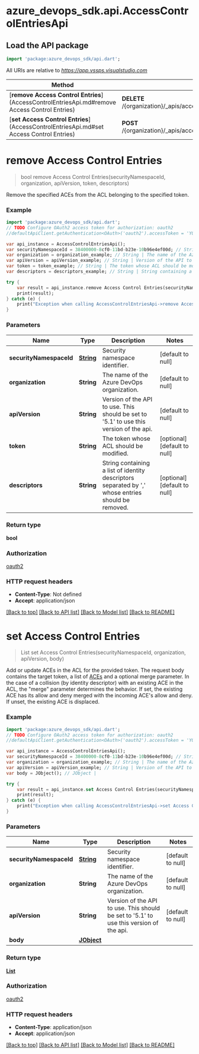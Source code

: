 # azure_devops_sdk.api.AccessControlEntriesApi

## Load the API package
```dart
import 'package:azure_devops_sdk/api.dart';
```

All URIs are relative to *https://app.vssps.visualstudio.com*

Method | HTTP request | Description
------------- | ------------- | -------------
[**remove Access Control Entries**](AccessControlEntriesApi.md#remove Access Control Entries) | **DELETE** /{organization}/_apis/accesscontrolentries/{securityNamespaceId} | 
[**set Access Control Entries**](AccessControlEntriesApi.md#set Access Control Entries) | **POST** /{organization}/_apis/accesscontrolentries/{securityNamespaceId} | 


# **remove Access Control Entries**
> bool remove Access Control Entries(securityNamespaceId, organization, apiVersion, token, descriptors)



Remove the specified ACEs from the ACL belonging to the specified token.

### Example 
```dart
import 'package:azure_devops_sdk/api.dart';
// TODO Configure OAuth2 access token for authorization: oauth2
//defaultApiClient.getAuthentication<OAuth>('oauth2').accessToken = 'YOUR_ACCESS_TOKEN';

var api_instance = AccessControlEntriesApi();
var securityNamespaceId = 38400000-8cf0-11bd-b23e-10b96e4ef00d; // String | Security namespace identifier.
var organization = organization_example; // String | The name of the Azure DevOps organization.
var apiVersion = apiVersion_example; // String | Version of the API to use.  This should be set to '5.1' to use this version of the api.
var token = token_example; // String | The token whose ACL should be modified.
var descriptors = descriptors_example; // String | String containing a list of identity descriptors separated by ',' whose entries should be removed.

try { 
    var result = api_instance.remove Access Control Entries(securityNamespaceId, organization, apiVersion, token, descriptors);
    print(result);
} catch (e) {
    print("Exception when calling AccessControlEntriesApi->remove Access Control Entries: $e\n");
}
```

### Parameters

Name | Type | Description  | Notes
------------- | ------------- | ------------- | -------------
 **securityNamespaceId** | [**String**](.md)| Security namespace identifier. | [default to null]
 **organization** | **String**| The name of the Azure DevOps organization. | [default to null]
 **apiVersion** | **String**| Version of the API to use.  This should be set to &#39;5.1&#39; to use this version of the api. | [default to null]
 **token** | **String**| The token whose ACL should be modified. | [optional] [default to null]
 **descriptors** | **String**| String containing a list of identity descriptors separated by &#39;,&#39; whose entries should be removed. | [optional] [default to null]

### Return type

**bool**

### Authorization

[oauth2](../README.md#oauth2)

### HTTP request headers

 - **Content-Type**: Not defined
 - **Accept**: application/json

[[Back to top]](#) [[Back to API list]](../README.md#documentation-for-api-endpoints) [[Back to Model list]](../README.md#documentation-for-models) [[Back to README]](../README.md)

# **set Access Control Entries**
> List<AccessControlEntry> set Access Control Entries(securityNamespaceId, organization, apiVersion, body)



Add or update ACEs in the ACL for the provided token. The request body contains the target token, a list of [ACEs](https://docs.microsoft.com/en-us/rest/api/azure/devops/security/access%20control%20entries/set%20access%20control%20entries?#accesscontrolentry) and a optional merge parameter. In the case of a collision (by identity descriptor) with an existing ACE in the ACL, the \"merge\" parameter determines the behavior. If set, the existing ACE has its allow and deny merged with the incoming ACE's allow and deny. If unset, the existing ACE is displaced.

### Example 
```dart
import 'package:azure_devops_sdk/api.dart';
// TODO Configure OAuth2 access token for authorization: oauth2
//defaultApiClient.getAuthentication<OAuth>('oauth2').accessToken = 'YOUR_ACCESS_TOKEN';

var api_instance = AccessControlEntriesApi();
var securityNamespaceId = 38400000-8cf0-11bd-b23e-10b96e4ef00d; // String | Security namespace identifier.
var organization = organization_example; // String | The name of the Azure DevOps organization.
var apiVersion = apiVersion_example; // String | Version of the API to use.  This should be set to '5.1' to use this version of the api.
var body = JObject(); // JObject | 

try { 
    var result = api_instance.set Access Control Entries(securityNamespaceId, organization, apiVersion, body);
    print(result);
} catch (e) {
    print("Exception when calling AccessControlEntriesApi->set Access Control Entries: $e\n");
}
```

### Parameters

Name | Type | Description  | Notes
------------- | ------------- | ------------- | -------------
 **securityNamespaceId** | [**String**](.md)| Security namespace identifier. | [default to null]
 **organization** | **String**| The name of the Azure DevOps organization. | [default to null]
 **apiVersion** | **String**| Version of the API to use.  This should be set to &#39;5.1&#39; to use this version of the api. | [default to null]
 **body** | [**JObject**](JObject.md)|  | 

### Return type

[**List<AccessControlEntry>**](AccessControlEntry.md)

### Authorization

[oauth2](../README.md#oauth2)

### HTTP request headers

 - **Content-Type**: application/json
 - **Accept**: application/json

[[Back to top]](#) [[Back to API list]](../README.md#documentation-for-api-endpoints) [[Back to Model list]](../README.md#documentation-for-models) [[Back to README]](../README.md)

